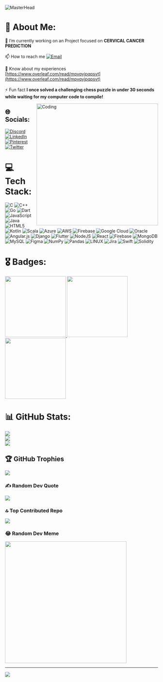 ![MasterHead](https://1.bp.blogspot.com/-7A4WynwLsMw/XbBpCXG8fHI/AAAAAAAAMt4/uOa1bpLskYgrwGbllhSu2SDj_Mig8SXJQCLcBGAsYHQ/s1600/2000_600px.gif)



# 💫 About Me:
🔭 I’m currently working on an Project focused on __CERVICAL CANCER PREDICTION__ <br><br> 📫 How to reach me [![Email](https://img.shields.io/badge/avishkarpatil071@gmail.com-%23E60023.svg?logo=gmail&logoColor=white)](mailto:avishkarpatil071@gmail.com)
<br><br>📄 Know about my experiences [https://www.overleaf.com/read/mpvqyjpqpsvt](https://www.overleaf.com/read/mpvqyjpqpsvt)<br><br>⚡ Fun fact **I once solved a challenging chess puzzle in under 30 seconds while waiting for my computer code to compile!**

<img align="right" alt="Coding" width="400" src="https://cdn.dribbble.com/users/1162077/screenshots/3848914/programmer.gif">

## 🌐 Socials:
[![Discord](https://img.shields.io/badge/Discord-%237289DA.svg?logo=discord&logoColor=white)](https://discord.gg/XD6qc3NxMY) [![LinkedIn](https://img.shields.io/badge/LinkedIn-%230077B5.svg?logo=linkedin&logoColor=white)](https://linkedin.com/in/avishkar-patil-66b046213) [![Pinterest](https://img.shields.io/badge/Pinterest-%23E60023.svg?logo=Pinterest&logoColor=white)](https://pinterest.com/avishkarpatil071) 
[![Twitter](https://img.shields.io/badge/Twitter-%231DA1F2.svg?logo=twitter&logoColor=white)](https://twitter.com/@avishkar96)

# 💻 Tech Stack:
![C](https://img.shields.io/badge/c-%2300599C.svg?style=for-the-badge&logo=c&logoColor=white) ![C++](https://img.shields.io/badge/c++-%2300599C.svg?style=for-the-badge&logo=c%2B%2B&logoColor=white) ![Go](https://img.shields.io/badge/go-%2300ADD8.svg?style=for-the-badge&logo=go&logoColor=white) ![Dart](https://img.shields.io/badge/dart-%230175C2.svg?style=for-the-badge&logo=dart&logoColor=white) ![JavaScript](https://img.shields.io/badge/javascript-%23323330.svg?style=for-the-badge&logo=javascript&logoColor=%23F7DF1E) ![Java](https://img.shields.io/badge/java-%23ED8B00.svg?style=for-the-badge&logo=openjdk&logoColor=white) ![HTML5](https://img.shields.io/badge/html5-%23E34F26.svg?style=for-the-badge&logo=html5&logoColor=white) ![Kotlin](https://img.shields.io/badge/kotlin-%237F52FF.svg?style=for-the-badge&logo=kotlin&logoColor=white) ![Scala](https://img.shields.io/badge/scala-%23DC322F.svg?style=for-the-badge&logo=scala&logoColor=white) ![Azure](https://img.shields.io/badge/azure-%230072C6.svg?style=for-the-badge&logo=microsoftazure&logoColor=white) ![AWS](https://img.shields.io/badge/AWS-%23FF9900.svg?style=for-the-badge&logo=amazon-aws&logoColor=white) ![Firebase](https://img.shields.io/badge/firebase-%23039BE5.svg?style=for-the-badge&logo=firebase) ![Google Cloud](https://img.shields.io/badge/GoogleCloud-%234285F4.svg?style=for-the-badge&logo=google-cloud&logoColor=white) ![Oracle](https://img.shields.io/badge/Oracle-F80000?style=for-the-badge&logo=oracle&logoColor=white) ![Angular.js](https://img.shields.io/badge/angular.js-%23E23237.svg?style=for-the-badge&logo=angularjs&logoColor=white) ![Django](https://img.shields.io/badge/django-%23092E20.svg?style=for-the-badge&logo=django&logoColor=white) ![Flutter](https://img.shields.io/badge/Flutter-%2302569B.svg?style=for-the-badge&logo=Flutter&logoColor=white) ![NodeJS](https://img.shields.io/badge/node.js-6DA55F?style=for-the-badge&logo=node.js&logoColor=white) ![React](https://img.shields.io/badge/react-%2320232a.svg?style=for-the-badge&logo=react&logoColor=%2361DAFB) ![Firebase](https://img.shields.io/badge/Firebase-039BE5?style=for-the-badge&logo=Firebase&logoColor=white) ![MongoDB](https://img.shields.io/badge/MongoDB-%234ea94b.svg?style=for-the-badge&logo=mongodb&logoColor=white) ![MySQL](https://img.shields.io/badge/mysql-%2300000f.svg?style=for-the-badge&logo=mysql&logoColor=white) ![Figma](https://img.shields.io/badge/figma-%23F24E1E.svg?style=for-the-badge&logo=figma&logoColor=white) ![NumPy](https://img.shields.io/badge/numpy-%23013243.svg?style=for-the-badge&logo=numpy&logoColor=white) ![Pandas](https://img.shields.io/badge/pandas-%23150458.svg?style=for-the-badge&logo=pandas&logoColor=white) ![LINUX](https://img.shields.io/badge/Linux-FCC624?style=for-the-badge&logo=linux&logoColor=black) ![Jira](https://img.shields.io/badge/jira-%230A0FFF.svg?style=for-the-badge&logo=jira&logoColor=white) ![Swift](https://img.shields.io/badge/swift-F54A2A?style=for-the-badge&logo=swift&logoColor=white) ![Solidity](https://img.shields.io/badge/Solidity-%23363636.svg?style=for-the-badge&logo=solidity&logoColor=white)


# 🎖️ Badges:
<!-- Badges for additional technologies -->

<a href="https://www.credly.com/badges/484c40a8-83e1-475d-8e5c-3945f8f08b9b/linked_in_profile">
  <img src="https://images.credly.com/images/2bd50a52-e1d9-4fd1-857d-46e07544f3c0/image.png" width="200">
</a>

<a href="https://www.credly.com/badges/14d89871-9a4a-4bcb-90b0-7fdda30c4a20" target="_blank">
  <img src="https://k21academy.com/wp-content/uploads/2020/07/AI_Fundamentals-min.png" width="200">
</a>

<a href="https://www.credly.com/badges/f7d21a74-7a5d-486f-82e5-16557e70f97d" target="_blank">
  <img src="https://images.credly.com/images/2f7b0627-48a0-4894-8d46-3245bdfe0463/image.png" width="200">
</a>




# 📊 GitHub Stats:
![](https://github-readme-stats.vercel.app/api?username=Avishkar096&theme=dark&hide_border=false&include_all_commits=false&count_private=false)<br/>
![](https://github-readme-streak-stats.herokuapp.com/?user=Avishkar096&theme=dark&hide_border=false)<br/>
![](https://github-readme-stats.vercel.app/api/top-langs/?username=Avishkar096&theme=dark&hide_border=false&include_all_commits=false&count_private=false&layout=compact)

## 🏆 GitHub Trophies
![](https://github-profile-trophy.vercel.app/?username=Avishkar096&theme=radical&no-frame=false&no-bg=false&margin-w=4)

### ✍️ Random Dev Quote
![](https://quotes-github-readme.vercel.app/api?type=horizontal&theme=dark)

### 🔝 Top Contributed Repo
![](https://github-contributor-stats.vercel.app/api?username=Avishkar096&limit=5&theme=dark&combine_all_yearly_contributions=true)

### 😂 Random Dev Meme
<img src='https://randommeme-five.vercel.app/' style="height: 400px;"/>

---
[![](https://visitcount.itsvg.in/api?id=Avishkar096&icon=2&color=0)](https://visitcount.itsvg.in)

<!-- Proudly created with GPRM ( https://gprm.itsvg.in ) -->
